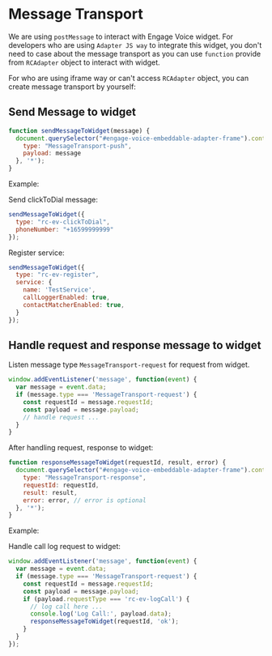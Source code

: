# Message Transport

We are using `postMessage` to interact with Engage Voice widget. For developers who are using `Adapter JS way` to integrate this widget, you don't need to case about the message transport as you can use `function` provide from `RCAdapter` object to interact with widget.

For who are using iframe way or can't access `RCAdapter` object, you can create message transport by yourself:

## Send Message to widget

```js
function sendMessageToWidget(message) {
  document.querySelector("#engage-voice-embeddable-adapter-frame").contentWindow.postMessage({
    type: "MessageTransport-push",
    payload: message
  }, '*');
}
```

Example:

Send clickToDial message:

```js
sendMessageToWidget({
  type: "rc-ev-clickToDial",
  phoneNumber: "+16599999999"
});
```

Register service:

```js
sendMessageToWidget({
  type: "rc-ev-register",
  service: {
    name: 'TestService',
    callLoggerEnabled: true,
    contactMatcherEnabled: true,
  }
});
```

## Handle request and response message to widget

Listen message type `MessageTransport-request` for request from widget.

```js
window.addEventListener('message', function(event) {
  var message = event.data;
  if (message.type === 'MessageTransport-request') {
    const requestId = message.requestId;
    const payload = message.payload;
    // handle request ...
  }
}
```

After handling request, response to widget:

```js
function responseMessageToWidget(requestId, result, error) {
  document.querySelector("#engage-voice-embeddable-adapter-frame").contentWindow.postMessage({
    type: "MessageTransport-response",
    requestId: requestId,
    result: result,
    error: error, // error is optional
  }, '*');
}
```

Example:

Handle call log request to widget:

```js
window.addEventListener('message', function(event) {
  var message = event.data;
  if (message.type === 'MessageTransport-request') {
    const requestId = message.requestId;
    const payload = message.payload;
    if (payload.requestType === 'rc-ev-logCall') {
      // log call here ...
      console.log('Log Call:', payload.data);
      responseMessageToWidget(requestId, 'ok');
    }
  }
});
```
